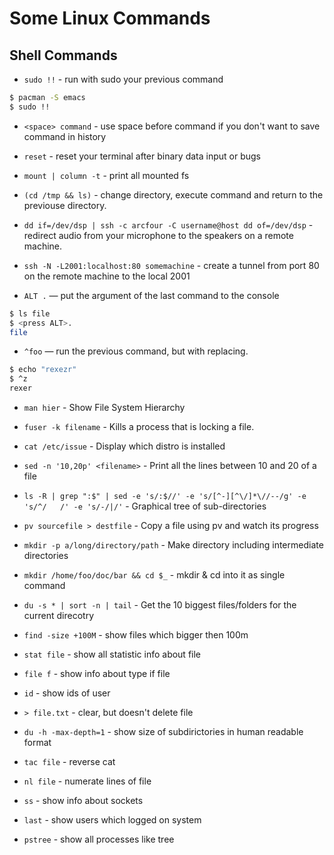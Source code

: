 # Some Linux Commands

## Shell Commands
* `sudo !!` - run with sudo your previous command
```sh
$ pacman -S emacs
$ sudo !!
```

* `<space> command` - use space before command if you don't want to save command in history

* `reset` - reset your terminal after binary data input or bugs

* `mount | column -t` - print all mounted fs

* `(cd /tmp && ls)` - change directory, execute command and return to the previouse directory.

* `dd if=/dev/dsp | ssh -c arcfour -C username@host dd of=/dev/dsp` - redirect audio from your microphone to the speakers on a remote machine.

* `ssh -N -L2001:localhost:80 somemachine` - create a tunnel from port 80 on the remote machine to the local 2001

* `ALT .` — put the argument of the last command to the console
```sh
$ ls file
$ <press ALT>.
file
```
* `^foo` — run the previous command, but with replacing.
```sh
$ echo "rexezr"
$ ^z
rexer
```

* `man hier` - Show File System Hierarchy

* `fuser -k filename` - Kills a process that is locking a file.

* `cat /etc/issue` - Display which distro is installed

* `sed -n '10,20p' <filename>` - Print all the lines between 10 and 20 of a file

* `ls -R | grep ":$" | sed -e 's/:$//' -e 's/[^-][^\/]*\//--/g' -e 's/^/   /' -e 's/-/|/'` - Graphical tree of sub-directories

* `pv sourcefile > destfile` - Copy a file using pv and watch its progress

* `mkdir -p a/long/directory/path` - Make directory including intermediate directories

* `mkdir /home/foo/doc/bar && cd $_` - mkdir & cd into it as single command

* `du -s * | sort -n | tail` - Get the 10 biggest files/folders for the current direcotry 

* `find -size +100M` - show files which bigger then 100m

* `stat file` - show all statistic info about file

* `file f` - show info about type if file

* `id` - show ids of user

* `> file.txt` - clear, but doesn't delete file

* `du -h -max-depth=1` - show size of subdirictories in human readable format

* `tac file` - reverse cat

* `nl file` - numerate lines of file

* `ss` - show info about sockets

* `last` - show users which logged on system

* `pstree` - show all processes like tree



